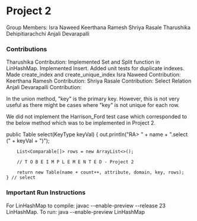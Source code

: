 # Project 2
Group Members: 
Isra Naweed 
Keerthana Ramesh
Shriya Rasale
Tharushika Dehipitiarachchi
Anjali Devarapalli

### Contributions
Tharushika Contribution: Implemented Set and Split function in LinHashMap. Implemented Insert. 
Added unit tests for duplicate indexes. Made create_index and create_unique_index
Isra Naweed Contribution: 
Keerthana Ramesh Contribution: 
Shriya Rasale Contribution: Select Relation
Anjali Devarapalli Contribution: 


In the union method, "key" is the primary key. However, this is not very useful as there might be cases where "key" is not unique for each row.

We did not implement the Harrison_Ford test case which corresponded to the below method which was to be 
implemented in Project 2.

public Table select(KeyType keyVal) {
        out.println("RA> " + name + ".select (" + keyVal + ")");

        List<Comparable[]> rows = new ArrayList<>();

        // T O B E I M P L E M E N T E D - Project 2

        return new Table(name + count++, attribute, domain, key, rows);
    } // select


### Important Run Instructions
For LinHashMap to compile: javac --enable-preview --release 23 LinHashMap.
To run: java --enable-preview LinHashMap


